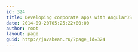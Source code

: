 ```yaml
---
id: 324
title: Developing corporate apps with AngularJS
date: 2014-09-20T05:25:22+00:00
author: root
layout: page
guid: http://javabean.ru/?page_id=324
---
```

